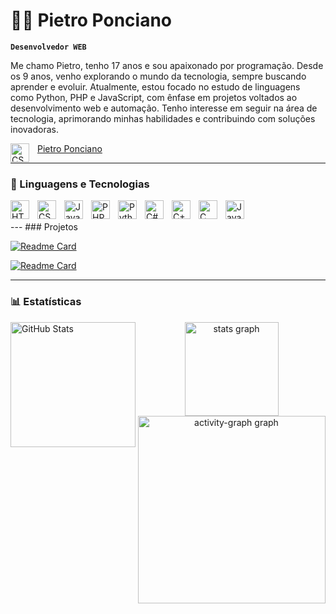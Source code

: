 # 👨‍💻 Pietro Ponciano

**`Desenvolvedor WEB`**

Me chamo Pietro, tenho 17 anos e sou apaixonado por programação. Desde os 9 anos, venho explorando o mundo da tecnologia, sempre buscando aprender e evoluir. Atualmente, estou focado no estudo de linguagens como Python, PHP e JavaScript, com ênfase em projetos voltados ao desenvolvimento web e automação. Tenho interesse em seguir na área de tecnologia, aprimorando minhas habilidades e contribuindo com soluções inovadoras.

<p align="left">
    <a href="https://www.linkedin.com/in/pietro-gonçalves-ponciano-596a58304/">
        <img 
            title="Me siga no linkedin" 
            align="left" 
            alt="CSS" 
            title="CSS"
            width="30px" 
            style="padding-right: 10px;"
            src="https://cdn.jsdelivr.net/gh/devicons/devicon@latest/icons/linkedin/linkedin-original.svg"
        />
    </a>
    <a href="https://www.linkedin.com/in/pietro-gonçalves-ponciano-596a58304/">
    Pietro Ponciano
    </a>
</p>




---
### 🤖 Linguagens e Tecnologias

<img 
    align="left" 
    alt="HTML"
    title="HTML" 
    width="30px" 
    style="padding-right: 10px;" 
    src="https://cdn.jsdelivr.net/gh/devicons/devicon@latest/icons/html5/html5-original.svg" 
/>
<img 
    align="left" 
    alt="CSS" 
    title="CSS"
    width="30px" 
    style="padding-right: 10px;" 
    src="https://cdn.jsdelivr.net/gh/devicons/devicon@latest/icons/css3/css3-original.svg" 
/>
<img 
    align="left" 
    alt="JavaScript" 
    title="JavaScript"
    width="30px" 
    style="padding-right: 10px;" 
    src="https://cdn.jsdelivr.net/gh/devicons/devicon@latest/icons/javascript/javascript-original.svg" 
/>


<img 
    align="left" 
    alt="PHP" 
    title="PHP"
    width="30px" 
    style="padding-right: 10px;" 
    src="https://cdn.jsdelivr.net/gh/devicons/devicon@latest/icons/php/php-original.svg" 
/>
<img 
    align="left" 
    alt="Python" 
    title="Python"
    width="30px" 
    style="padding-right: 10px;" 
    src="https://cdn.jsdelivr.net/gh/devicons/devicon@latest/icons/python/python-original.svg" 
/>

<img 
    align="left" 
    alt="C#" 
    title="C#"
    width="30px" 
    style="padding-right: 10px;" 
src="https://cdn.jsdelivr.net/gh/devicons/devicon@latest/icons/csharp/csharp-original.svg" />

<img 
    align="left" 
    alt="C++" 
    title="C++"
    width="30px" 
    style="padding-right: 10px;" 
src="https://cdn.jsdelivr.net/gh/devicons/devicon@latest/icons/cplusplus/cplusplus-original.svg" />

<img 
    align="left" 
    alt="C" 
    title="C"
    width="30px" 
    style="padding-right: 10px;" 
src="https://cdn.jsdelivr.net/gh/devicons/devicon@latest/icons/c/c-original.svg" />

<img 
    align="left" 
    alt="Java" 
    title="Java"
    width="30px" 
    style="padding-right: 10px;" 
src="https://cdn.jsdelivr.net/gh/devicons/devicon@latest/icons/java/java-original-wordmark.svg" />


          

<br/>
<br/>
---
### Projetos

[![Readme Card](https://github-readme-stats.vercel.app/api/pin/?username=PietroPonciano&repo=CineMatch&theme=dark)](https://github.com/PietroPonciano/CineMatch)

[![Readme Card](https://github-readme-stats.vercel.app/api/pin/?username=PietroPonciano&repo=portfolio&theme=dark)](https://github.com/PietroPonciano/portfolio)

---
### 📊 Estatísticas

<p>

<img 
      align="left" 
      alt="GitHub Stats" 
      height="200" 
      src="https://github-readme-stats.vercel.app/api/top-langs/?username=PietroPonciano&theme=tokyonight&layout=compact&custom_title=Tecnologias&langs_count=9" 
  />

<div align="center">
  <img src="https://github-readme-stats.vercel.app/api?username=PietroPonciano&hide_title=false&hide_rank=false&show_icons=true&include_all_commits=true&count_private=true&disable_animations=false&theme=dracula&locale=en&hide_border=false&order=1" height="150" alt="stats graph"  />
  <img src="https://github-readme-activity-graph.vercel.app/graph?username=PietroPonciano&radius=16&theme=react&area=true&order=5" height="300" alt="activity-graph graph"  />
</div>

###
</p>
